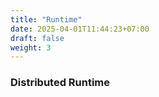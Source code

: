 ```yaml
---
title: "Runtime"
date: 2025-04-01T11:44:23+07:00
draft: false
weight: 3
---
```


### Distributed Runtime
